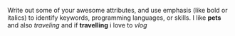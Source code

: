 Write out some of your awesome attributes, and use emphasis (like bold or italics) to identify keywords, programming languages, or skills. 
I like **pets** and also _traveling_ and if __travelling__ i love to *vlog*
